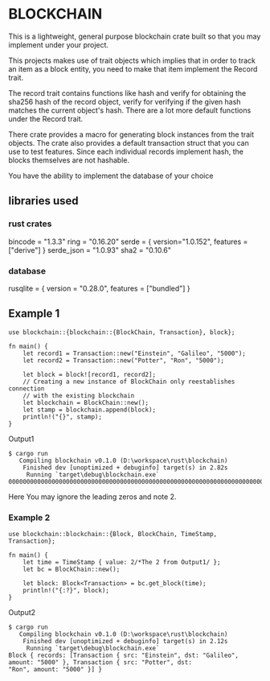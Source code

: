 # BLOCKCHAIN   
This is a lightweight, general purpose blockchain crate built so that you may implement under your project.

This projects makes use of trait objects which implies that in order to track an item as a block entity, you need to make that item implement the Record trait.

The record trait contains functions like hash and verify for obtaining the sha256 hash of the record object, verify for verifying if the given hash matches the current object's hash. There are a lot more default functions under the Record trait.

There crate provides a macro for generating block instances from the trait objects.
The crate also provides a default transaction struct that you can use to test features.
Since each individual records implement hash, the blocks themselves are not hashable.

You have the ability to implement the database of your choice


## libraries used
### rust crates
bincode = "1.3.3"
ring = "0.16.20"
serde = { version="1.0.152", features = ["derive"] }
serde_json = "1.0.93"
sha2 = "0.10.6"

### database
rusqlite = { version = "0.28.0", features = ["bundled"] }

## Example 1
```
use blockchain::{blockchain::{BlockChain, Transaction}, block};

fn main() {
    let record1 = Transaction::new("Einstein", "Galileo", "5000");
    let record2 = Transaction::new("Potter", "Ron", "5000");

    let block = block![record1, record2];
    // Creating a new instance of BlockChain only reestablishes connection 
    // with the existing blockchain
    let blockchain = BlockChain::new();
    let stamp = blockchain.append(block);
    println!("{}", stamp);
}
```
Output1
```
$ cargo run
   Compiling blockchain v0.1.0 (D:\workspace\rust\blockchain)
    Finished dev [unoptimized + debuginfo] target(s) in 2.82s
     Running `target\debug\blockchain.exe`
00000000000000000000000000000000000000000000000000000000000000000000000000000000000000000000000000000000000000000000000000000002
```

Here You may ignore the leading zeros and note 2.
### Example 2
```
use blockchain::blockchain::{Block, BlockChain, TimeStamp, Transaction};

fn main() {
    let time = TimeStamp { value: 2/*The 2 from Output1/ };
    let bc = BlockChain::new();

    let block: Block<Transaction> = bc.get_block(time);
    println!("{:?}", block);
}
```
Output2
```
$ cargo run
   Compiling blockchain v0.1.0 (D:\workspace\rust\blockchain)
    Finished dev [unoptimized + debuginfo] target(s) in 2.12s
     Running `target\debug\blockchain.exe`
Block { records: [Transaction { src: "Einstein", dst: "Galileo", amount: "5000" }, Transaction { src: "Potter", dst: 
"Ron", amount: "5000" }] }
```

